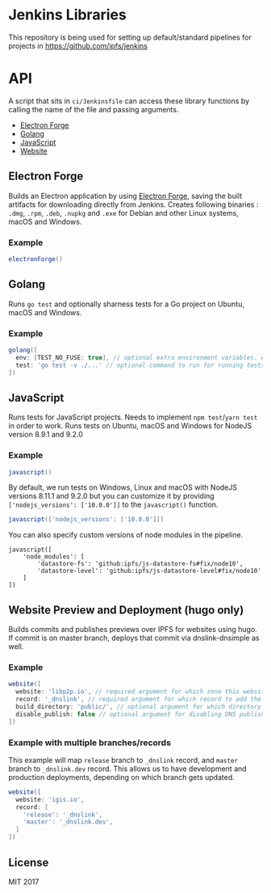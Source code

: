 # Jenkins Libraries

This repository is being used for setting up default/standard pipelines for projects in https://github.com/ipfs/jenkins

# API

A script that sits in `ci/Jenkinsfile` can access these library functions by calling the name of the file and passing arguments.

- [Electron Forge](#electron-forge)
- [Golang](#golang)
- [JavaScript](#javascript)
- [Website](#website-preview-and-deployment-hugo-only)

## Electron Forge

Builds an Electron application by using [Electron Forge](https://electronforge.io/), saving the built artifacts for downloading directly from Jenkins. Creates following binaries : `.dmg`, `.rpm`, `.deb`, `.nupkg` and `.exe` for Debian and other Linux systems, macOS and Windows.

### Example

```groovy
electronForge()
```

## Golang

Runs `go test` and optionally sharness tests for a Go project on Ubuntu, macOS and Windows.

### Example

```groovy
golang([
  env: [TEST_NO_FUSE: true], // optional extra environment variables. Already sets CI=true
  test: 'go test -v ./...' // optional command to run for running tests, defaults to `go test -v ./...`
])
```

## JavaScript

Runs tests for JavaScript projects. Needs to implement `npm test`/`yarn test` in order to work. Runs tests on Ubuntu, macOS and Windows for NodeJS version 8.9.1 and 9.2.0

### Example

```groovy
javascript()
```

By default, we run tests on Windows, Linux and macOS with NodeJS versions 8.11.1 and 9.2.0
but you can customize it by providing `['nodejs_versions': ['10.0.0']]` to the `javascript()` function.

```groovy
javascript(['nodejs_versions': ['10.0.0']])
```

You can also specify custom versions of node modules in the pipeline.

```
javascript([
    'node_modules': [
        'datastore-fs': 'github:ipfs/js-datastore-fs#fix/node10',
        'datastore-level': 'github:ipfs/js-datastore-level#fix/node10'
    ]
])
```


## Website Preview and Deployment (hugo only)

Builds commits and publishes previews over IPFS for websites using hugo. If commit is on master branch, deploys that commit via dnslink-dnsimple as well.

### Example

```groovy
website([
  website: 'libp2p.io', // required argument for which zone this website will deployed at
  record: '_dnslink', // required argument for which record to add the dnslink TXT record at
  build_directory: 'public/', // optional argument for which directory to use as build directory. Defaults to `public/`
  disable_publish: false // optional argument for disabling DNS publish. Useful when websites are using hugo but we're not ready to publish them anywhere yet
])
```

### Example with multiple branches/records

This example will map `release` branch to `_dnslink` record, and `master` branch to `_dnslink.dev` record. This allows us to have development and production deployments, depending on which branch gets updated.

```groovy
website([
  website: 'igis.io',
  record: [
    'release': '_dnslink',
    'master': '_dnslink.dev',
  ]
])
```

## License

MIT 2017
